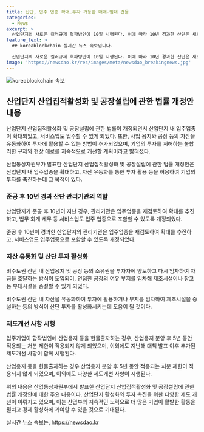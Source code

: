 ```yaml
---
title: 산단, 입주 업종 확대…투자 가능한 매매·임대 건물
categories:
  - News
excerpt: >
  산업단지의 새로운 킬러규제 혁파방안이 10일 시행된다. 이에 따라 10년 경과한 산단은 새로운 업종을 받아들일 수 있고, 서비스업 또한 입주가 가능해졌다. 또한, 투자자에게 산업용지 및 공장 등의 소유권을 이전하고 다시 임차해 사용할 수 있는 자산유동화 방식이 도입되며, 산업용지 분양 후 5년 동안 적용되던 처분 제한이 없어졌다. 또한, 불합리한 규제와 현장 애로를 지속 개선할 예정이다. (150자)
feature_text: >
  ## koreablockchain 실시간 뉴스 속보입니다.

  산업단지의 새로운 킬러규제 혁파방안이 10일 시행된다. 이에 따라 10년 경과한 산단은 새로운 업종을 받아들일 수 있고, 서비스업 또한 입주가 가능해졌다. 또한, 투자자에게 산업용지 및 공장 등의 소유권을 이전하고 다시 임차해 사용할 수 있는 자산유동화 방식이 도입되며, 산업용지 분양 후 5년 동안 적용되던 처분 제한이 없어졌다. 또한, 불합리한 규제와 현장 애로를 지속 개선할 예정이다. (150자)
image: 'https://newsdao.kr/res/images/meta/newsdao_breakingnews.jpg'
---
```


<p><img src="https://newsdao.kr/res/images/meta/newsdao_breakingnews.jpg" alt="koreablockchain 속보" /></p>

<h2 data-ke-size="size26">산업단지 산업집적활성화 및 공장설립에 관한 법률 개정안 내용</h2>

<p>산업단지 산업집적활성화 및 공장설립에 관한 법률이 개정되면서 산업단지 내 입주업종이 확대되었고, 서비스업도 입주할 수 있게 되었다. 또한, 사업 용지와 공장 등의 자산을 유동화하여 투자에 활용할 수 있는 방법이 추가되었으며, 기업의 투자를 저해하는 불합리한 규제와 현장 애로를 지속적으로 개선할 계획이라고 밝혀졌다.</p>

<p data-ke-size="size16">산업통상자원부가 발표한 산업단지 산업집적활성화 및 공장설립에 관한 법률 개정안은 산업단지 내 입주업종을 확대하고, 자산 유동화를 통한 투자 활용 등을 허용하여 기업의 투자를 촉진하는데 그 목적이 있다.</p>

<h3 data-ke-size="size24">준공 후 10년 경과 산단 관리기관의 역할</h3>

<p>산업단지가 준공 후 10년이 지난 경우, 관리기관은 입주업종을 재검토하여 확대를 추진하고, 법무·회계·세무 등 서비스업도 입주 업종으로 포함할 수 있도록 개정되었다.</p>

<p data-ke-size="size16">준공 후 10년이 경과한 산업단지의 관리기관은 입주업종을 재검토하여 확대를 추진하고, 서비스업도 입주업종으로 포함할 수 있도록 개정되었다.</p>

<h3 data-ke-size="size24">자산 유동화 및 산단 투자 활성화</h3>

<p>비수도권 산단 내 산업용지 및 공장 등의 소유권을 투자자에 양도하고 다시 임차하여 자금을 조달하는 방식이 도입되어, 연접한 공장의 여유 부지를 임차해 제조시설이나 창고 등 부대시설을 증설할 수 있게 되었다.</p>

<p data-ke-size="size16">비수도권 산단 내 자산을 유동화하여 투자에 활용하거나 부지를 임차하여 제조시설을 증설하는 등의 방식이 산단 투자를 활성화시키는데 도움이 될 것이다.</p>

<h3 data-ke-size="size24">제도개선 사항 시행</h3>

<p>입주기업이 합작법인에 산업용지 등을 현물출자하는 경우, 산업용지 분양 후 5년 동안 적용되는 처분 제한이 적용되지 않게 되었으며, 이외에도 지난해 대책 발표 이후 추가된 제도개선 사항이 함께 시행된다.</p>

<p data-ke-size="size16">산업용지 등을 현물출자하는 경우 산업용지 분양 후 5년 동안 적용되는 처분 제한이 적용되지 않게 되었으며, 이외에도 다양한 제도개선 사항이 시행된다.</p>

<p>위의 내용은 산업통상자원부에서 발표한 산업단지 산업집적활성화 및 공장설립에 관한 법률 개정안에 대한 주요 내용이다. 산업단지 활성화와 투자 촉진을 위한 다양한 제도 개선이 이뤄지고 있으며, 이는 산업부의 지속적인 노력으로 더 많은 기업이 활발한 활동을 펼치고 경제 활성화에 기여할 수 있을 것으로 기대된다.</p>
실시간 뉴스 속보는, <a href="https://newsdao.kr" rel="dofollow">https://newsdao.kr</a>


